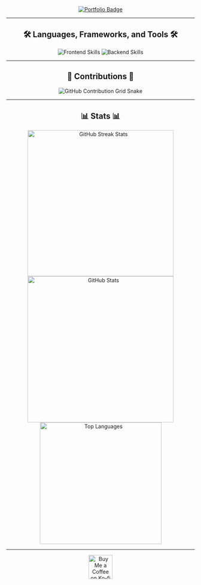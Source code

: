 <div align="center">
  <a href="https://sudharsansite.netlify.app/" target="_blank">
     <img src="https://img.shields.io/badge/Portfolio-FF5722?style=for-the-badge&logo=todoist&logoColor=white" alt="Portfolio Badge" />
  </a>
</div>

<hr/>

<h2 align="center">🛠️ Languages, Frameworks, and Tools 🛠️</h2>

<div align="center">
  <img src="https://skillicons.dev/icons?i=react,bootstrap,html,css,vscode,github,figma,tailwind,git" alt="Frontend Skills" />
  <img src="https://skillicons.dev/icons?i=nodejs,python,javascript,express,mongodb,c,java,mysql" alt="Backend Skills" />
</div>

<hr/>

<h2 align="center">🐍 Contributions 🐍</h2>

<div align="center">
  <img alt="GitHub Contribution Grid Snake" src="https://raw.githubusercontent.com/SUDHARSAN-KSRCT/SUDHARSAN-KSRCT/output/github-contribution-grid-snake-dark.svg?palette=github-dark" />
</div>

<hr/>

<h2 align="center">📊 Stats 📊</h2>

<div align="center">
  <img width=390 src="https://github-readme-streak-stats-salesp07.vercel.app/?user=SUDHARSAN-KSRCT&count_private=true&theme=react&border_radius=10" alt="GitHub Streak Stats"/>
  <img width=390 src="https://github-readme-stats-salesp07.vercel.app/api?username=SUDHARSAN-KSRCT&count_private=true&show_icons=true&theme=react&rank_icon=github&border_radius=10" alt="GitHub Stats" />
  <img width=325 src="https://github-readme-stats-salesp07.vercel.app/api/top-langs/?username=SUDHARSAN-KSRCT&hide=HTML&langs_count=8&layout=compact&theme=react&border_radius=10&size_weight=0.5&count_weight=0.5&exclude_repo=github-readme-stats" alt="Top Languages" />
</div>

<hr/>

<div align="center">
  <a href='https://ko-fi.com/sudharsan' target='_blank'>
    <img height='64' src='https://storage.ko-fi.com/cdn/kofi1.png?v=3' alt='Buy Me a Coffee on Ko-fi' />
  </a>
</div>
